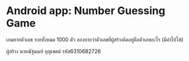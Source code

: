 # Android app: Number Guessing Game
เกมทายตัวเลข จากทั้งหมด 1000 ตัว ลองทายว่าตัวเลขที่ผู้สร้างคิดอยู่คือตัวเลขอะไร (มีคำใบ้ไห้)

ผู้สร้าง นายณัฐนนท์ บุญเขตต์ รหัส6310682726
